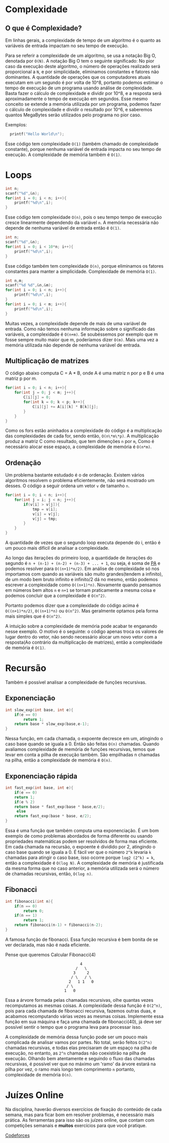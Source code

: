 Complexidade
============

O que é Complexidade?
---------------------

Em linhas gerais, a complexidade de tempo de um algoritmo é o quanto as variáveis de entrada impactam no seu tempo de execução.

Para se referir a complexidade de um algoritmo, se usa a notação Big O, denotada por ```O(N)```. A notação Big O tem o seguinte significado: No pior caso da execução deste algoritmo, o número de operações realizado será proporcional a ```N```, e por simplicidade, eliminamos constantes e fatores não dominantes. A quantidade de operações que os computadores atuais executam em um segundo é por volta de 10^8, portanto podemos estimar o tempo de execução de um programa usando análise de complexidade. Basta fazer o cálculo de complexidade e dividir por 10^8, e a resposta será aproximadamente o tempo de execução em segundos. Esse mesmo conceito se extende a memória utilizada por um programa, podemos fazer o cálculo de complexidade e dividir o resultado por 10^6, e saberemos quantos MegaBytes serão utilizados pelo programa no pior caso.


Exemplos:


```cpp
  printf("Hello World\n");
```

Esse código tem complexidade ```O(1)``` (também chamado de complexidade constante), porque nenhuma variável de entrada impacta no seu tempo de execução. A complexidade de memória também é ```O(1)```.

Loops
=====

```cpp
int n;
scanf("%d",&n);
for(int i = 0; i < n; i++){
    printf("%d\n",i);
}
```

Esse código tem complexidade ```O(n)```, pois o seu tempo tempo de execução cresce linearmente dependendo da variável ```n```. A memória necessária não depende de nenhuma variável de entrada então é ```O(1)```.


```cpp
int n;
scanf("%d",&n);
for(int i = 0; i < 10*n; i++){
    printf("%d\n",i);
}
```

Esse código também tem complexidade ```O(n)```, porque eliminamos os fatores constantes para manter a simplicidade. Complexidade de memória ```O(1)```.


```cpp
int n,m;
scanf("%d %d",&n,&m);
for(int i = 0; i < n; i++){
    printf("%d\n",i);
}
for(int i = 0; i < m; i++){
    printf("%d\n",i);
}

```


Muitas vezes, a complexidade depende de mais de uma variável de entrada. Como não temos nenhuma informação sobre o significado das variáveis, a complexidade é ```O(n+m)```. Se soubéssemos por exemplo que m fosse sempre muito maior que m, poderíamos dizer ```O(m)```. Mais uma vez a memória utilizada não depende de nenhuma variável  de entrada.


Multiplicação de matrizes
-------------------------

O código abaixo computa C = A * B, onde A é uma matriz n por p e B é uma matriz p por m.

```cpp
for(int i = 0; i < n; i++){
    for(int j = 0; j < m; j++){
        C[i][j] = 0;
        for(int k = 0; k < p; k++){
            C[i][j] += A[i][k] * B[k][j];
        }
    }
}	
```
Como os fors estão aninhados a complexidade do código é a multiplicação das complexidades de cada for, sendo então, ```O(n\*m\*p)```. A multiplicação produz a matriz C como resultado, que tem dimenções ```n``` por ```m```, Como é necessário alocar esse espaço, a complexidade de memória é ```O(n*m)```.


Ordenação
---------
Um problema bastante estudado é o de ordenação. Existem vários algoritmos resolvem o problema eficientemente, não será mostrado um desses. O código a seguir ordena um vetor ```v``` de tamanho ```n```.

```cpp
for(int i = 0; i < n; i++){
    for(int j = i; j < n; j++){
        if(v[i] > v[j]){
            tmp = v[i];
            v[i] = v[j];
            v[j] = tmp;
        }
    }
}
```
A quantidade de vezes que o segundo loop executa depende do i, então é um pouco mais difícil de analisar a complexidade.

Ao longo das iterações do primeiro loop, a quantidade de iterações do segundo é ```n + (n-1) + (n-2) + (n-3) + ... + 1```, ou seja, é soma de [PA](https://educacao.uol.com.br/disciplinas/matematica/progressao-artimetica-pa-formula-da-soma-e-do-termo-geral.htm) e podemos resolver para ```O((n+1)*n/2)```. Em análise de complexidade só nos importamos com quando as variáveis são muito grandes(tendem a infinito), de um modo bem bruto infinito e infinito/2 dá no mesmo, então podemos escrever a complexidade como ```O((n+1)*n)```. Novamente quando pensamos em números bem altos ```n``` e ```n+1``` se tornam praticamente a mesma coisa e podemos concluir que a complexidade é ```O(n^2)```.

Portanto podemos dizer que a complexidade do código acima é ```O((n+1)*n/2)```, ```O((n+1)*n)``` ou ```O(n^2)```. Mas geralmente optamos pela forma mais simples que é ```O(n^2)```.

A intuição sobre a complexidade de memória pode acabar te enganando nesse exemplo. O motivo é o seguinte: o código apenas troca os valores de lugar dentro do vetor, não sendo necessário alocar um novo vetor com a resposta(Ao contrário da multiplicação de matrizes), então a complexidade de memória é ```O(1)```.



# Recursão

 Também é possível analisar a complexidade de funções recursivas.
 
## Exponenciação

```cpp
int slow_exp(int base, int e){
	if(e == 0)
		return 1;
	return base * slow_exp(base,e-1);
}
```

 Nessa função, em cada chamada, o expoente decresce em um, atingindo o caso base quando se iguala a 0. Então são feitas ```O(n)``` chamadas. Quando avaliamos complexidade de memória de funções recursivas, temos que levar em conta a pilha de execução também. São empilhadas n chamadas na pilha, então a complexidade de memória é ```O(n)```.


Exponenciação rápida
--------------------
```cpp
int fast_exp(int base, int e){
    if(e == 0)
	return 1;
    if(e % 2)
	return base * fast_exp(base * base,e/2);
     else
	return fast_exp(base * base, e/2);
}
```
Essa é uma função que também computa uma exponenciação. É um bom exemplo de como problemas abordados de forma diferente ou usando propriedades matemáticas podem ser resolvidos de forma mas eficiente. Em cada chamada na recursão, o expoente é dividido por 2, atingindo o caso base quando se iguala a 0. É fácil ver que o número ```2^k``` levaria ```k``` chamadas para atingir o caso base, isso ocorre porque ```log2 (2^k) = k```, então a complexidade é ```O(log N)```. A complexidade de memória é justificada da mesma forma que no caso anterior, a memória utilizada será o número de chamadas recursivas, então, ```O(log n)```.



Fibonacci
---------
```cpp
int fibonacci(int n){
    if(n == 0)
        return 0;
    if(n == 1)
        return 1;
    return fibonacci(n-1) + fibonacci(n-2);
}
```

A famosa função de fibonacci. Essa função recursiva é bem bonita de se ver declarada, mas não é nada eficiente.

Pense que queremos Calcular Fibonacci(4)

                               
                                     4   
                                   /   \
                                  3     2
                                 / \   / \
                                2   1 1   0 
                               / \
                              1   0
                              
Essa a árvore formada pelas chamadas recursivas, olhe quantas vezes recomputamos as mesmas coisas. A complexidade dessa função é ```O(2^n)```, pois para cada chamada de fibonacci recursiva, fazemos outras duas, e acabamos recomputando várias vezes as mesmas coisas. Implemente essa função em sua máquina e faça uma chamada de fibonacci(40), já deve ser possível sentir o tempo que o programa leva para processar isso.

A complexidade de memória dessa função pode ser um pouco mais complicada de analisar vamos por partes. No total, serão feitos ```O(2^n)``` chamadas recursivas, e todas elas precisaram de um espaço na pilha de execução, no entanto, as ```2^n``` chamadas não coexistirão na pilha de execução. Olhando bem atentamente e seguindo o fluxo das chamadas recursivas, é possível ver que no máximo um 'ramo' da árvore estará na pilha por vez, o ramo mais longo tem comprimento ```n``` portanto, complexidade de memória ```O(n)```.


# Juízes Online

Na disciplina, haverão diversos exercícios de fixação do conteúdo de cada semana, mas para ficar bom em resolver problemas, é necessário mais prática. As ferramentas para isso são os juízes online, que contam com competições semanais e **muitos** exercícios para que você pratique.

 [Codeforces](http://www.codeforces.com)